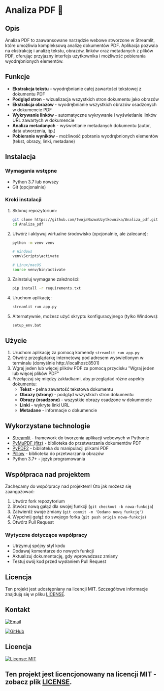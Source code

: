 # Analiza PDF 📄

## Opis

Analiza PDF to zaawansowane narzędzie webowe stworzone w Streamlit, które umożliwia kompleksową analizę dokumentów PDF. Aplikacja pozwala na ekstrakcję i analizę tekstu, obrazów, linków oraz metadanych z plików PDF, oferując przyjazny interfejs użytkownika i możliwość pobierania wyodrębnionych elementów.

## Funkcje

- **Ekstrakcja tekstu** - wyodrębnianie całej zawartości tekstowej z dokumentu PDF
- **Podgląd stron** - wizualizacja wszystkich stron dokumentu jako obrazów
- **Ekstrakcja obrazów** - wyodrębnianie wszystkich obrazów osadzonych w dokumencie PDF
- **Wykrywanie linków** - automatyczne wykrywanie i wyświetlanie linków URL zawartych w dokumencie
- **Analiza metadanych** - wyświetlanie metadanych dokumentu (autor, data utworzenia, itp.)
- **Pobieranie wyników** - możliwość pobrania wyodrębnionych elementów (tekst, obrazy, linki, metadane)

## Instalacja

### Wymagania wstępne

- Python 3.7 lub nowszy
- Git (opcjonalnie)

### Kroki instalacji

1. Sklonuj repozytorium:

   ```bash
   git clone https://github.com/twojaNazwaUzytkownika/Analiza_pdf.git
   cd Analiza_pdf
   ```
2. Utwórz i aktywuj wirtualne środowisko (opcjonalnie, ale zalecane):

   ```bash
   python -m venv venv

   # Windows
   venv\Scripts\activate

   # Linux/macOS
   source venv/bin/activate
   ```
3. Zainstaluj wymagane zależności:

   ```bash
   pip install -r requirements.txt
   ```
4. Uruchom aplikację:

   ```bash
   streamlit run app.py
   ```
5. Alternatywnie, możesz użyć skryptu konfiguracyjnego (tylko Windows):

   ```bash
   setup_env.bat
   ```

## Użycie

1. Uruchom aplikację za pomocą komendy `streamlit run app.py`
2. Otwórz przeglądarkę internetową pod adresem wyświetlonym w terminalu (domyślnie http://localhost:8501)
3. Wgraj jeden lub więcej plików PDF za pomocą przycisku "Wgraj jeden lub więcej plików PDF"
4. Przełączaj się między zakładkami, aby przeglądać różne aspekty dokumentu:
   * **Tekst** - pełna zawartość tekstowa dokumentu
   * **Obrazy (strony)** - podgląd wszystkich stron dokumentu
   * **Obrazy (osadzone)** - wszystkie obrazy osadzone w dokumencie
   * **Linki** - wykryte linki URL
   * **Metadane** - informacje o dokumencie

## Wykorzystane technologie

* [Streamlit](https://streamlit.io/) - framework do tworzenia aplikacji webowych w Pythonie
* [PyMuPDF (fitz)](https://pymupdf.readthedocs.io/) - biblioteka do przetwarzania dokumentów PDF
* [PyPDF2](https://pypdf2.readthedocs.io/) - biblioteka do manipulacji plikami PDF
* [Pillow](https://pillow.readthedocs.io/) - biblioteka do przetwarzania obrazów
* Python 3.7+ - język programowania

## Współpraca nad projektem

Zachęcamy do współpracy nad projektem! Oto jak możesz się zaangażować:

1. Utwórz fork repozytorium
2. Stwórz nową gałąź dla swojej funkcji (`git checkout -b nowa-funkcja`)
3. Zatwierdź swoje zmiany (`git commit -m 'Dodano nową funkcję'`)
4. Wypchnij gałąź do swojego forka (`git push origin nowa-funkcja`)
5. Otwórz Pull Request

### Wytyczne dotyczące współpracy

* Utrzymuj spójny styl kodu
* Dodawaj komentarze do nowych funkcji
* Aktualizuj dokumentację, gdy wprowadzasz zmiany
* Testuj swój kod przed wysłaniem Pull Request

## Licencja

Ten projekt jest udostępniany na licencji MIT. Szczegółowe informacje znajdują się w pliku [LICENSE](vscode-webview://1qd8v1tula0u43gou3ukfl0snpfh7dthaabr622qdvjsb150mmrk/LICENSE).

## Kontakt
[![Email](https://img.shields.io/badge/Email-Napisz%20do%20mnie-blue?style=for-the-badge&logo=gmail&logoColor=white)](mailto:netdark_1966@op.pl)

[![GitHub](https://img.shields.io/badge/GitHub-Darek1966-181717?style=for-the-badge&logo=github&logoColor=white)](https://github.com/Darek1966)

## Licencja
[![License: MIT](https://img.shields.io/badge/License-MIT-yellow.svg)](https://opensource.org/licenses/MIT)

Ten projekt jest licencjonowany na licencji MIT - zobacz plik [LICENSE](LICENSE).
---
